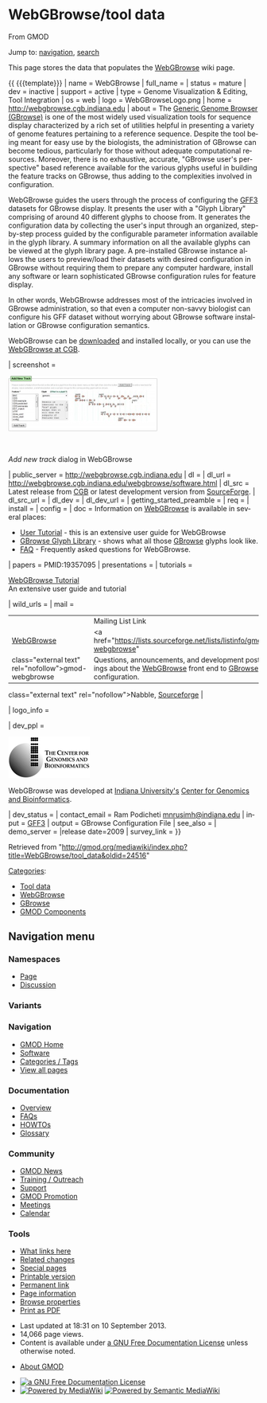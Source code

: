 <div id="mw-page-base" class="noprint">

</div>

<div id="mw-head-base" class="noprint">

</div>

<div id="content" class="mw-body" role="main">

<span id="top"></span>

<div id="mw-js-message" style="display:none;">

</div>



# <span dir="auto">WebGBrowse/tool data</span>

<div id="bodyContent">

<div id="siteSub">

From GMOD

</div>

<div id="contentSub">

</div>

<div id="jump-to-nav" class="mw-jump">

Jump to: [navigation](#mw-navigation), [search](#p-search)

</div>

<div id="mw-content-text" class="mw-content-ltr" lang="en" dir="ltr">

  
This page stores the data that populates the
[WebGBrowse](../WebGBrowse.1 "WebGBrowse") wiki page.

  
{{ {{{template}}} \| name = WebGBrowse \| full_name = \| status = mature
\| dev = inactive \| support = active \| type = Genome Visualization &
Editing, Tool Integration \| os = web \| logo = WebGBrowseLogo.png \|
home = <a href="http://webgbrowse.cgb.indiana.edu" class="external free"
rel="nofollow">http://webgbrowse.cgb.indiana.edu</a> \| about = The
[Generic Genome Browser (GBrowse)](../GBrowse.1 "GBrowse") is one of the
most widely used visualization tools for sequence display characterized
by a rich set of utilities helpful in presenting a variety of genome
features pertaining to a reference sequence. Despite the tool being
meant for easy use by the biologists, the administration of GBrowse can
become tedious, particularly for those without adequate computational
resources. Moreover, there is no exhaustive, accurate, "GBrowse user's
perspective" based reference available for the various glyphs useful in
building the feature tracks on GBrowse, thus adding to the complexities
involved in configuration.

WebGBrowse guides the users through the process of configuring the
[GFF3](../GFF3 "GFF3") datasets for GBrowse display. It presents the
user with a "Glyph Library" comprising of around 40 different glyphs to
choose from. It generates the configuration data by collecting the
user's input through an organized, step-by-step process guided by the
configurable parameter information available in the glyph library. A
summary information on all the available glyphs can be viewed at the
glyph library page. A pre-installed GBrowse instance allows the users to
preview/load their datasets with desired configuration in GBrowse
without requiring them to prepare any computer hardware, install any
software or learn sophisticated GBrowse configuration rules for feature
display.

In other words, WebGBrowse addresses most of the intricacies involved in
GBrowse administration, so that even a computer non-savvy biologist can
configure his GFF dataset without worrying about GBrowse software
installation or GBrowse configuration semantics.

WebGBrowse can be
<a href="http://webgbrowse.cgb.indiana.edu/software.html"
class="external text" rel="nofollow">downloaded</a> and installed
locally, or you can use the
<a href="http://webgbrowse.cgb.indiana.edu/" class="external text"
rel="nofollow">WebGBrowse at CGB</a>.

\| screenshot =

<div class="thumb tnone">

<div class="thumbinner" style="width:302px;">

<a href="../File:WebGBrowseAddTrack.jpg" class="image"><img
src="../../mediawiki/images/thumb/c/c3/WebGBrowseAddTrack.jpg/300px-WebGBrowseAddTrack.jpg"
class="thumbimage"
srcset="../../mediawiki/images/thumb/c/c3/WebGBrowseAddTrack.jpg/450px-WebGBrowseAddTrack.jpg 1.5x, ../../mediawiki/images/thumb/c/c3/WebGBrowseAddTrack.jpg/600px-WebGBrowseAddTrack.jpg 2x"
width="300" height="111" /></a>

<div class="thumbcaption">

<div class="magnify">

<a href="../File:WebGBrowseAddTrack.jpg" class="internal"
title="Enlarge"><img
src="../../mediawiki/skins/common/images/magnify-clip.png" width="15"
height="11" /></a>

</div>

*Add new track* dialog in WebGBrowse

</div>

</div>

</div>

\| public_server =
<a href="http://webgbrowse.cgb.indiana.edu" class="external free"
rel="nofollow">http://webgbrowse.cgb.indiana.edu</a> \| dl = \| dl_url =
<a href="http://webgbrowse.cgb.indiana.edu/webgbrowse/software.html"
class="external free"
rel="nofollow">http://webgbrowse.cgb.indiana.edu/webgbrowse/software.html</a>
\| dl_src = Latest release from
<a href="http://webgbrowse.cgb.indiana.edu/software.html"
class="external text" rel="nofollow">CGB</a> or latest development
version from
<a href="http://gmod.svn.sourceforge.net/viewvc/gmod/WebGBrowse/"
class="external text" rel="nofollow">SourceForge</a>. \| dl_src_url = \|
dl_dev = \| dl_dev_url = \| getting_started_preamble = \| req = \|
install = \| config = \| doc = Information on
<a href="http://webgbrowse.cgb.indiana.edu/" class="external text"
rel="nofollow">WebGBrowse</a> is available in several places:

- <a href="http://webgbrowse.cgb.indiana.edu/tutorial.html"
  class="external text" rel="nofollow">User Tutorial</a> - this is an
  extensive user guide for WebGBrowse
- <a href="http://webgbrowse.cgb.indiana.edu/glyphdoc.html"
  class="external text" rel="nofollow">GBrowse Glyph Library</a> - shows
  what all those [GBrowse](../GBrowse.1 "GBrowse") glyphs look like.
- <a href="http://webgbrowse.cgb.indiana.edu/faq.html"
  class="external text" rel="nofollow">FAQ</a> - Frequently asked
  questions for WebGBrowse.

\| papers = PMID:19357095 \| presentations = \| tutorials =

<a href="http://webgbrowse.cgb.indiana.edu/webgbrowse/tutorial.html"
class="external text" rel="nofollow">WebGBrowse Tutorial</a>  
An extensive user guide and tutorial

\| wild_urls = \| mail =

|  |  |  |  |
|----|----|----|----|
|  | Mailing List Link | Description | Archive(s) |
| [WebGBrowse](../WebGBrowse.1 "WebGBrowse") | <a href="https://lists.sourceforge.net/lists/listinfo/gmod-webgbrowse"
class="external text" rel="nofollow">gmod-webgbrowse</a> | Questions, announcements, and development postings about the [WebGBrowse](../WebGBrowse.1 "WebGBrowse") front end to [GBrowse](../GBrowse.1 "GBrowse") configuration. | <a href="http://gmod.827538.n3.nabble.com/WebGBrowse-f947412.html"
class="external text" rel="nofollow">Nabble</a>, <a
href="http://sourceforge.net/mailarchive/forum.php?forum_name=gmod-webgbrowse"
class="external text" rel="nofollow">Sourceforge</a> |

\| logo_info =

\| dev_ppl =

<div class="floatright">

<a href="http://cgb.indiana.edu/" rel="nofollow"
title="WebGBrowse at the Center for Genomics and Bioinformatics"><img
src="../../mediawiki/images/4/41/Cgb_logo.png" width="164" height="83"
alt="WebGBrowse at the Center for Genomics and Bioinformatics" /></a>

</div>

WebGBrowse was developed at
<a href="http://www.iub.edu/" class="external text"
rel="nofollow">Indiana University's</a>
<a href="http://cgb.indiana.edu/" class="external text"
rel="nofollow">Center for Genomics and Bioinformatics</a>.

\| dev_status = \| contact_email = Ram Podicheti mnrusimh@indiana.edu \|
input = [GFF3](../GFF3 "GFF3") \| output = GBrowse Configuration File \|
see_also = \| demo_server = \|release date=2009 \| survey_link = }}

</div>

<div class="printfooter">

Retrieved from
"<http://gmod.org/mediawiki/index.php?title=WebGBrowse/tool_data&oldid=24516>"

</div>

<div id="catlinks" class="catlinks">

<div id="mw-normal-catlinks" class="mw-normal-catlinks">

[Categories](../Special:Categories "Special:Categories"):

- [Tool data](../Category:Tool_data "Category:Tool data")
- <a
  href="http://gmod.org/mediawiki/index.php?title=Category:WebGBrowse&amp;action=edit&amp;redlink=1"
  class="new"
  title="Category:WebGBrowse (page does not exist)">WebGBrowse</a>
- [GBrowse](../Category:GBrowse "Category:GBrowse")
- [GMOD
  Components](../Category:GMOD_Components "Category:GMOD Components")

</div>

</div>

<div class="visualClear">

</div>

</div>

</div>

<div id="mw-navigation">

## Navigation menu

<div id="mw-head">



<div id="left-navigation">

<div id="p-namespaces" class="vectorTabs" role="navigation"
aria-labelledby="p-namespaces-label">

### Namespaces

- <span id="ca-nstab-main"><a href="tool_data" accesskey="c"
  title="View the content page [c]">Page</a></span>
- <span id="ca-talk"><a
  href="http://gmod.org/mediawiki/index.php?title=Talk:WebGBrowse/tool_data&amp;action=edit&amp;redlink=1"
  accesskey="t"
  title="Discussion about the content page [t]">Discussion</a></span>

</div>

<div id="p-variants" class="vectorMenu emptyPortlet" role="navigation"
aria-labelledby="p-variants-label">

### 

### Variants[](#)

<div class="menu">

</div>

</div>

</div>

<div id="right-navigation">





</div>



</div>

</div>

</div>

<div id="mw-panel">

<div id="p-logo" role="banner">

<a href="../Main_Page"
style="background-image: url(../../images/GMOD-cogs.png);"
title="Visit the main page"></a>

</div>

<div id="p-Navigation" class="portal" role="navigation"
aria-labelledby="p-Navigation-label">

### Navigation

<div class="body">

- <span id="n-GMOD-Home">[GMOD Home](../Main_Page)</span>
- <span id="n-Software">[Software](../GMOD_Components)</span>
- <span id="n-Categories-.2F-Tags">[Categories /
  Tags](../Categories)</span>
- <span id="n-View-all-pages">[View all
  pages](../Special:AllPages)</span>

</div>

</div>

<div id="p-Documentation" class="portal" role="navigation"
aria-labelledby="p-Documentation-label">

### Documentation

<div class="body">

- <span id="n-Overview">[Overview](../Overview)</span>
- <span id="n-FAQs">[FAQs](../Category:FAQ)</span>
- <span id="n-HOWTOs">[HOWTOs](../Category:HOWTO)</span>
- <span id="n-Glossary">[Glossary](../Glossary)</span>

</div>

</div>

<div id="p-Community" class="portal" role="navigation"
aria-labelledby="p-Community-label">

### Community

<div class="body">

- <span id="n-GMOD-News">[GMOD News](../GMOD_News)</span>
- <span id="n-Training-.2F-Outreach">[Training /
  Outreach](../Training_and_Outreach)</span>
- <span id="n-Support">[Support](../Support)</span>
- <span id="n-GMOD-Promotion">[GMOD Promotion](../GMOD_Promotion)</span>
- <span id="n-Meetings">[Meetings](../Meetings)</span>
- <span id="n-Calendar">[Calendar](../Calendar)</span>

</div>

</div>

<div id="p-tb" class="portal" role="navigation"
aria-labelledby="p-tb-label">

### Tools

<div class="body">

- <span id="t-whatlinkshere"><a href="../Special:WhatLinksHere/WebGBrowse/tool_data" accesskey="j"
  title="A list of all wiki pages that link here [j]">What links here</a></span>
- <span id="t-recentchangeslinked"><a href="../Special:RecentChangesLinked/WebGBrowse/tool_data"
  accesskey="k"
  title="Recent changes in pages linked from this page [k]">Related
  changes</a></span>
- <span id="t-specialpages"><a href="../Special:SpecialPages" accesskey="q"
  title="A list of all special pages [q]">Special pages</a></span>
- <span id="t-print"><a
  href="http://gmod.org/mediawiki/index.php?title=WebGBrowse/tool_data&amp;printable=yes"
  rel="alternate" accesskey="p"
  title="Printable version of this page [p]">Printable version</a></span>
- <span id="t-permalink">[Permanent
  link](http://gmod.org/mediawiki/index.php?title=WebGBrowse/tool_data&oldid=24516 "Permanent link to this revision of the page")</span>
- <span id="t-info">[Page
  information](http://gmod.org/mediawiki/index.php?title=WebGBrowse/tool_data&action=info)</span>
- <span id="t-smwbrowselink"><a href="../Special:Browse/WebGBrowse-2Ftool_data"
  rel="smw-browse">Browse properties</a></span>
- <span id="t-pdf">[Print as
  PDF](http://gmod.org/mediawiki/index.php?title=Special:PdfPrint&page=WebGBrowse/tool_data)</span>

</div>

</div>

</div>

</div>

<div id="footer" role="contentinfo">

- <span id="footer-info-lastmod">Last updated at 18:31 on 10 September
  2013.</span>
- <span id="footer-info-viewcount">14,066 page views.</span>
- <span id="footer-info-copyright">Content is available under
  <a href="http://www.gnu.org/licenses/fdl-1.3.html" class="external"
  rel="nofollow">a GNU Free Documentation License</a> unless otherwise
  noted.</span>

<!-- -->

- <span id="footer-places-about">[About
  GMOD](../GMOD:About "GMOD:About")</span>

<!-- -->

- <span id="footer-copyrightico">[<img src="http://www.gnu.org/graphics/gfdl-logo-small.png" width="88"
  height="31" alt="a GNU Free Documentation License" />](http://www.gnu.org/licenses/fdl-1.3.html)</span>
- <span id="footer-poweredbyico">[<img
  src="../../mediawiki/skins/common/images/poweredby_mediawiki_88x31.png"
  width="88" height="31" alt="Powered by MediaWiki" />](http://www.mediawiki.org/)
  [<img
  src="../../mediawiki/extensions/SemanticMediaWiki/resources/images/smw_button.png"
  width="88" height="31" alt="Powered by Semantic MediaWiki" />](https://www.semantic-mediawiki.org/wiki/Semantic_MediaWiki)</span>

<div style="clear:both">

</div>

</div>

